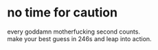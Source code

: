 # no time for caution
every goddamn motherfucking second counts.  
make your best guess in 246s and leap into action.